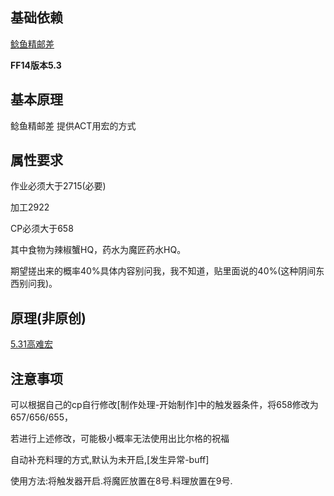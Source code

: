 ## 基础依赖

[鲶鱼精邮差](https://nga.178.com/read.php?tid=19724323)

**FF14版本5.3**

## 基本原理

鲶鱼精邮差 提供ACT用宏的方式

## 属性要求

作业必须大于2715(必要)

加工2922

CP必须大于658

其中食物为辣椒蟹HQ，药水为魔匠药水HQ。

期望搓出来的概率40%具体内容别问我，我不知道，贴里面说的40%(这种阴间东西别问我)。

## 原理(**非原创**)

[5.31高难宏](https://bbs.nga.cn/read.php?tid=24363250&rand=108)

## 注意事项

可以根据自己的cp自行修改[制作处理-开始制作]中的触发器条件，将658修改为657/656/655，

若进行上述修改，可能极小概率无法使用出比尔格的祝福

自动补充料理的方式,默认为未开启,[发生异常-buff]

使用方法:将触发器开启.将魔匠放置在8号.料理放置在9号.